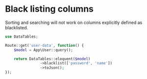 # Black listing columns

Sorting and searching will not work on columns explicitly defined as blacklisted.

```php
use DataTables;

Route::get('user-data', function() {
	$model = App\User::query();

	return DataTables::eloquent($model)
				->blacklist(['password', 'name'])
				->toJson();
});
```
